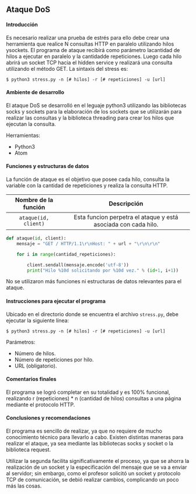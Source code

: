 ## Ataque DoS

#### Introducción

Es necesario realizar una prueba de estrés para ello debe crear una herramienta que realice  N  consultas  HTTP  en  paralelo  utilizando  hilos  ysockets. El programa de ataque recibirá como parámetro lacantidad de hilos a ejecutar en paralelo y la cantidadde repeticiones. Luego cada hilo abrirá un socket TCP hacia el hidden service y realizará una consulta utilizando el método GET. La sintaxis del stress es:


`$ python3 stress.py -n [# hilos] -r [# repeticiones] -u [url]`


#### Ambiente de desarrollo

El ataque DoS se desarrolló en el leguaje python3 utilizando las bibliotecas socks y sockets para la elaboración de los sockets que se utilizarán para realizar las consultas y la biblioteca threading para crear los hilos que ejecutan la consulta.

Herramientas:
- Python3
- Atom

#### Funciones y estructuras de datos
La función de ataque es el objetivo que posee cada hilo, consulta la variable con la cantidad de repeticiones y realiza la consulta HTTP.

| Nombre de la función | Descripción                    |
| :---------------: | :---------------: |
| `ataque(id, client)`      | Esta funcion perpetra el ataque y está asociada con cada hilo.   |


```python
def ataque(id, client):
    mensaje = "GET / HTTP/1.1\r\nHost: " + url + "\r\n\r\n"

    for i in range(cantidad_repeticiones):

        client.sendall(mensaje.encode('utf-8'))
        print("Hilo %10d solicitando por %10d vez." % (id+1, i+1))

```
No se utilizaron más funciones ni estructuras de datos relevantes para el ataque.

#### Instrucciones para ejecutar el programa

Ubicado en el directorio donde se encuentra el archivo `stress.py`, debe ejecutar la siguiente línea:

`$ python3 stress.py -n [# hilos] -r [# repeticiones] -u [url]`

Parámetros:
- Número de hilos.
- Número de repeticiones por hilo.
- URL (obligatorio).


#### Comentarios finales

El programa se logró completar en su totalidad y es 100% funcional, realizando r (repeticiones) * n (cantidad de hilos) consultas a una página mediante el protocolo HTTP.

#### Conclusiones y recomendaciones

El programa es sencillo de realizar, ya que no requiere de mucho conocimiento técnico para llevarlo a cabo. Existen distintas maneras para realizar el ataque, ya sea mediante las bibliotecas socks y socket o la biblioteca request. 

Utilizar la segunda facilita significativamente el proceso, ya que se ahorra la realización de un socket y la especificación del mensaje que se va a enviar al servidor; sin embargo, como el profesor solicitó un socket y protocolo TCP de comunicación, se debió realizar cambios, complicando un poco más las cosas.
